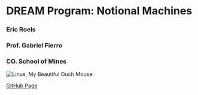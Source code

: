 # DREAM Program: Notional Machines

### Eric Roels

### Prof. Gabriel Fierro

### CO. School of Mines

![Linus, My Beautiful Ouch Mouse](<img src="OuchMouse.jpg" width="200"/>)

[GitHub Page](https://github.com/ERoels23/ERoels23.github.io/)
